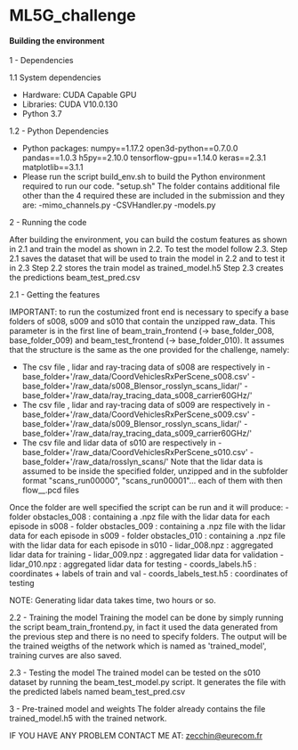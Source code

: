 # ML5G_challenge

#### Building the environment

1 - Dependencies

1.1 System dependencies
- Hardware: CUDA Capable GPU
- Libraries: CUDA V10.0.130 
- Python 3.7

1.2 - Python Dependencies
- Python packages:
    numpy==1.17.2
    open3d-python==0.7.0.0
    pandas==1.0.3
    h5py==2.10.0
    tensorflow-gpu==1.14.0
    keras==2.3.1
    matplotlib==3.1.1
- Please run the script build_env.sh to build the Python environment required
to run our code.
    "setup.sh"
The folder contains additional file other than the 4 required these are included in the submission and they are:
-mimo_channels.py
-CSVHandler.py
-models.py



2 - Running the code

After building the environment, you can build the costum features as shown in 2.1 and
train the model as shown in 2.2. To test the model follow 2.3.
Step 2.1 saves the dataset that will be used to train the model in 2.2 and to test  it in 2.3
Step 2.2 stores the train model as trained_model.h5
Step 2.3 creates the predictions beam_test_pred.csv

2.1 - Getting the features

IMPORTANT: to run the costumized front end is necessary to specify a base folders of s008, s009 and s010 that contain the unzipped raw_data.
This parameter is in the first line of beam_train_frontend (-> base_folder_008, base_folder_009) and beam_test_frontend (-> base_folder_010).
It assumes that the structure is the same as the one provided for the challenge, namely:
-   The csv file , lidar and ray-tracing data of s008 are respectively in
        -base_folder+'/raw_data/CoordVehiclesRxPerScene_s008.csv'
        -base_folder+'/raw_data/s008_Blensor_rosslyn_scans_lidar/'
        -base_folder+'/raw_data/ray_tracing_data_s008_carrier60GHz/'
-   The csv file , lidar and ray-tracing data of s009 are respectively in
        -base_folder+'/raw_data/CoordVehiclesRxPerScene_s009.csv'
        -base_folder+'/raw_data/s009_Blensor_rosslyn_scans_lidar/'
        -base_folder+'/raw_data/ray_tracing_data_s009_carrier60GHz/'
-   The csv file and lidar data of s010 are respectively in
        -base_folder+'/raw_data/CoordVehiclesRxPerScene_s010.csv'
        -base_folder+'/raw_data/rosslyn_scans/'
Note that the lidar data is assumed to be inside the specified folder, unzipped and in the subfolder format "scans_run00000", "scans_run00001"... each of them with then flow__.pcd files

Once the folder are well specified the script can be run and it will produce:
    - folder obstacles_008 : containing a .npz file with the lidar data for each episode in s008
    - folder obstacles_009 : containing a .npz file with the lidar data for each episode in s009
    - folder obstacles_010 : containing a .npz file with the lidar data for each episode in s010
    - lidar_008.npz : aggregated lidar data for training
    - lidar_009.npz : aggregated lidar data for validation
    - lidar_010.npz : aggregated lidar data for testing
    - coords_labels.h5 : coordinates + labels of train and val
    - coords_labels_test.h5 : coordinates of testing

NOTE: Generating lidar data takes time, two hours or so.

2.2 - Training the model
Training the model can be done by simply running the script beam_train_frontend.py, in fact it used the data generated from the previous step and there is no need to specify folders.
The output will be the trained weigths of the network which is named as 'trained_model', training curves are also saved.

2.3 - Testing the model
The trained model can be tested on the s010 dataset by running the beam_test_model.py script. It generates the file with the predicted labels named beam_test_pred.csv

3 - Pre-trained model and weights
The folder already contains the file trained_model.h5 with the trained network.

IF YOU HAVE ANY PROBLEM CONTACT ME AT: zecchin@eurecom.fr
